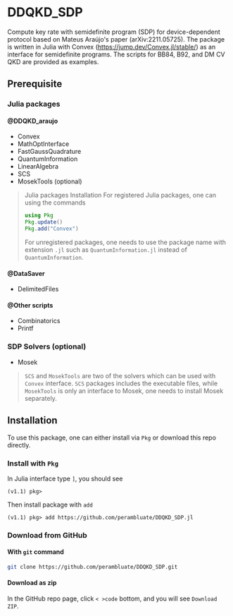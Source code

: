 # DDQKD_SDP
Compute key rate with semidefinite program (SDP) for device-dependent protocol based on Mateus Araújo's paper (arXiv:2211.05725). The package is written in Julia with Convex (https://jump.dev/Convex.jl/stable/) as an interface for semidefinite programs. The scripts for BB84, B92, and DM CV QKD are provided as examples.

## Prerequisite
### Julia packages
#### @DDQKD_araujo
- Convex
- MathOptInterface
- FastGaussQuadrature
- QuantumInformation
- LinearAlgebra
- SCS
- MosekTools (optional)

> Julia packages Installation
> For registered Julia packages, one can using the commands
> ```Julia
> using Pkg
> Pkg.update()
> Pkg.add("Convex")
> ```
> For unregistered packages, one needs to use the package name with extension `.jl` such as `QuantumInformation.jl` instead of `QuantumInformation`.

#### @DataSaver
- DelimitedFiles
#### @Other scripts
- Combinatorics
- Printf

### SDP Solvers (optional)
- Mosek

> `SCS` and `MosekTools` are two of the solvers which can be used with `Convex` interface. `SCS` packages includes the executable files, while `MosekTools` is only an interface to Mosek, one needs to install Mosek separately.

## Installation
To use this package, one can either install via `Pkg` or download this repo directly.
### Install with `Pkg`
In Julia interface type `]`, you should see
```
(v1.1) pkg>
```

Then install package with `add`
```
(v1.1) pkg> add https://github.com/perambluate/DDQKD_SDP.jl
```

### Download from GitHub
#### With `git` command
```bash
git clone https://github.com/perambluate/DDQKD_SDP.git
```
#### Download as zip
In the GitHub repo page, click `< >code` bottom, and you will see `Download ZIP`.
